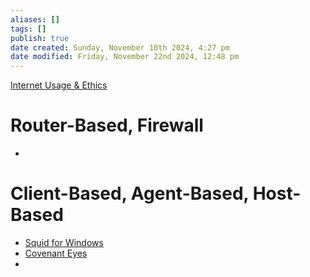 ```yaml
---
aliases: []
tags: []
publish: true
date created: Sunday, November 10th 2024, 4:27 pm
date modified: Friday, November 22nd 2024, 12:48 pm
---
```


[Internet Usage & Ethics](../Internet%20Usage%20&%20Ethics/Internet%20Usage%20&%20Ethics.md)

# Router-Based, Firewall

- 

# Client-Based, Agent-Based, Host-Based

- [Squid for Windows](https://squid.diladele.com/)
- [Covenant Eyes](https://www.covenanteyes.com/)
- 